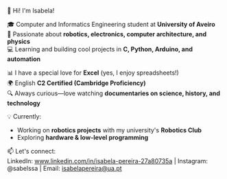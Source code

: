 👋 Hi! I'm Isabela!

🎓 Computer and Informatics Engineering student at **University of Aveiro**  
🤖 Passionate about **robotics, electronics, computer architecture, and physics**  
💻 Learning and building cool projects in **C, Python, Arduino, and automation**  

📊 I have a special love for **Excel** (yes, I enjoy spreadsheets!)  
🌍 English **C2 Certified (Cambridge Proficiency)**  
🔍 Always curious—love watching **documentaries on science, history, and technology**  

💡 Currently:  
- Working on **robotics projects** with my university's **Robotics Club**  
- Exploring **hardware & low-level programming**  

📫 Let's connect:  
LinkedIn: www.linkedin.com/in/isabela-pereira-27a80735a |
Instagram: @sabelssa |
Email: isabelapereira@ua.pt
